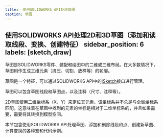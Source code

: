 ```yaml
---
title:  使用SOLIDWORKS API处理草图
caption: 草图
---
```

 使用SOLIDWORKS API处理2D和3D草图（添加和读取线段、变换、创建特征）
sidebar_position: 6
labels: [sketch,draw]
---
草图是SOLIDWORKS零件、装配和绘图中的二维或三维布局。在大多数情况下，草图用作生成三维元素（挤压、切割、放样等）的轮廓。

草图是一个特征，可以通过SOLIDWORKS API中的[ISketch](https://help.solidworks.com/2018/english/api/sldworksapi/SolidWorks.Interop.sldworks~SolidWorks.Interop.sldworks.ISketch.html)接口进行管理。

草图可以包含草图线段和草图点，以及注释（尺寸、注释等）。

2D草图使用二维坐标系（X，Y）来定位其元素。该坐标系并不总是与全局坐标系匹配。这意味着在草图中找到的元素的坐标是相对于二维坐标系的，并且如果需要，需要将其转换到模型空间。

本节包含使用SOLIDWORKS API处理草图、添加和删除线段和点、创建新草图、计算变换的各种宏和代码示例。